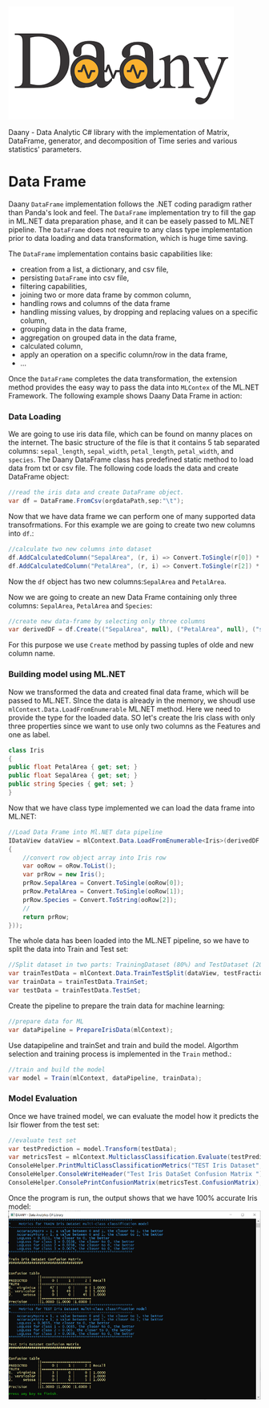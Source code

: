 ![Daany Logo](./docs/img/daany_logo_small.png)

Daany - Data Analytic C# library with the implementation of Matrix, DataFrame, generator, and decomposition of Time series and various statistics' parameters.

# Data Frame

Daany ``DataFrame`` implementation follows the .NET coding paradigm rather than Panda's look and feel. The ``DataFrame`` implementation try to fill the gap in ML.NET data preparation phase, and it can be easely passed to ML.NET pipeline. The ``DataFrame`` does not require to  any class type implementation prior to data loading and data transformation, which is huge time saving.     

The ``DataFrame`` implementation contains basic capabilities like:

- creation from a list, a dictionary, and csv file,
- persisting ``DataFrame`` into csv file,
- filtering capabilities,
- joining two or more data frame by common column,
- handling rows and columns of the data frame
- handling missing values, by dropping and replacing values on a specific column,
- grouping data in the data frame,
- aggregation on grouped data in the data frame,
- calculated column,
- apply an operation on a specific column/row in the data frame,
- ...

Once the ``DataFrame`` completes the data transformation, the extension method provides the easy way to pass the data into ```MLContex``` of the ML.NET Framework.
The following example shows Daany Data Frame in action:

### Data Loading
We are going to use iris data file, which can be found on manny places on the internet. The basic structure of the file is that it contains 5 tab separated columns: ```sepal_length```,	```sepal_width```,	```petal_length```,	```petal_width```, and 	```species```.
The Daany DataFrame class has predefined static method to load data from txt or csv file. The following code loads the data and create DataFrame object:

```csharp
//read the iris data and create DataFrame object. 
var df = DataFrame.FromCsv(orgdataPath,sep:"\t");
```
Now that we have data frame we can perform one of many supported data transofrmations. For this example we are going to create two new columns into ```df```.:
```csharp
//calculate two new columns into dataset
df.AddCalculatedColumn("SepalArea", (r, i) => Convert.ToSingle(r[0]) * Convert.ToSingle(r[1]));
df.AddCalculatedColumn("PetalArea", (r, i) => Convert.ToSingle(r[2]) * Convert.ToSingle(r[3]));
```
Now the ```df``` object has two new columns:```SepalArea``` and ```PetalArea```. 

Now we are going to create an new Data Frame containing only three columns: ```SepalArea```, ```PetalArea``` and ```Species```:
```csharp
//create new data-frame by selecting only three columns
var derivedDF = df.Create(("SepalArea", null), ("PetalArea", null), ("species", null));
```
For this purpose we use ```Create``` method by passing tuples of olde and new column name. 

### Building model using ML.NET
Now we transformed the data and created final data frame, which will be passed to ML.NET. SInce the data is already in the memory, we shoudl use ```mlContext.Data.LoadFromEnumerable``` ML.NET method. Here we need to provide the type for the loaded data. SO let's create the Iris class with only three properties since we want to use only two columns as the Features and one as label. 
```csharp
class Iris
{
public float PetalArea { get; set; }
public float SepalArea { get; set; }
public string Species { get; set; }
}
```
Now that we have class type implemented we can load the data frame into ML.NET:
```csharp
//Load Data Frame into Ml.NET data pipeline
IDataView dataView = mlContext.Data.LoadFromEnumerable<Iris>(derivedDF.GetEnumeratorEx<Iris>(oRow =>
{
    //convert row object array into Iris row
    var ooRow = oRow.ToList();
    var prRow = new Iris();
    prRow.SepalArea = Convert.ToSingle(ooRow[0]);
    prRow.PetalArea = Convert.ToSingle(ooRow[1]);
    prRow.Species = Convert.ToString(ooRow[2]);
    //
    return prRow;
}));
```
The whole data has been loaded into the ML.NET pipeline, so we have to split the data into Train and Test set:
```csharp
//Split dataset in two parts: TrainingDataset (80%) and TestDataset (20%)
var trainTestData = mlContext.Data.TrainTestSplit(dataView, testFraction: 0.1);
var trainData = trainTestData.TrainSet;
var testData = trainTestData.TestSet;
```
Create the pipeline to prepare the train data for machine learning:
```csharp
//prepare data for ML
var dataPipeline = PrepareIrisData(mlContext);
```
Use datapipeline and trainSet and train and build the model. Algorthm selection and training process is implemented in the ```Train``` method.:
```csharp
//train and build the model 
var model = Train(mlContext, dataPipeline, trainData);
```
### Model Evaluation
Once we have trained model, we can evaluate the model how it predicts the Isir flower from the test set:
```csharp
//evaluate test set
var testPrediction = model.Transform(testData);
var metricsTest = mlContext.MulticlassClassification.Evaluate(testPrediction);
ConsoleHelper.PrintMultiClassClassificationMetrics("TEST Iris Dataset", metricsTest);
ConsoleHelper.ConsoleWriteHeader("Test Iris DataSet Confusion Matrix ");
ConsoleHelper.ConsolePrintConfusionMatrix(metricsTest.ConfusionMatrix);
```
Once the program is run, the output shows that we have 100% accurate Iris model:
![Iris Model Evaluation](./docs/img/2019-09-22_20-23-39.png)



